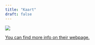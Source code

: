 ```yaml
---
title: "Kaart"
draft: false
---
```


![](/images/sponsor/Kaart_Final_Logo_Circle.svg)



[You can find more info on their webpage.](https://kaart.com/)
